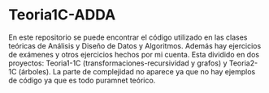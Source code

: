 # Teoria1C-ADDA
En este repositorio se puede encontrar el código utilizado en las clases teóricas de Análisis y Diseño de Datos y Algoritmos.
Además hay ejercicios de exámenes y otros ejercicios hechos por mi cuenta.
Esta dividido en dos proyectos: Teoria1-1C (transformaciones-recursividad y grafos) y Teoria2-1C (árboles). La parte de complejidad
no aparece ya que no hay ejemplos de código ya que es todo puramnet teórico.
